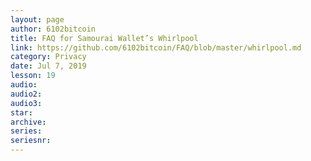 ```yaml
---
layout: page
author: 6102bitcoin
title: FAQ for Samourai Wallet’s Whirlpool
link: https://github.com/6102bitcoin/FAQ/blob/master/whirlpool.md
category: Privacy
date: Jul 7, 2019
lesson: 19
audio: 
audio2: 
audio3: 
star: 
archive: 
series: 
seriesnr: 
---
```


